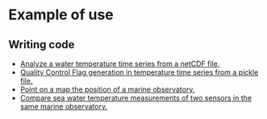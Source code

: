 # Example of use

## Writing code

* [Analyze a water temperature time series from a netCDF file.](temp_netcdf.md)
* [Quality Control Flag generation in temperature time series from a pickle file.](qc_temp_pickle.md)
* [Point on a map the position of a marine observatory.](point_map.md)
* [Compare sea water temperature measurements of two sensors in the same marine observatory.](temp_comparation.md)
